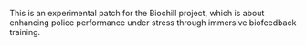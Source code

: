 This is an experimental patch for the Biochill project, which is
about enhancing police performance under stress through immersive
biofeedback training.
